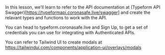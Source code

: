 In this lesson, we'll learn to refer to the API documentation at (Typeform API Swagger)[https://typeformapi.coronasafe.live/swagger] and create the relavant types and functions to work with the API.

You can head to typeform.coronasafe.live and Sign Up, to get a set of credentials you can use for integrating with Authenticated APIs.

You can refer to Tailwind UI to create modals at https://tailwindui.com/components/application-ui/overlays/modals

